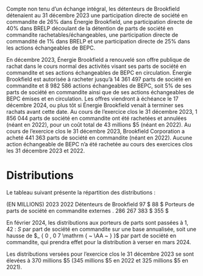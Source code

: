 Compte non tenu d’un échange intégral, les détenteurs de Brookfield détenaient au 31 décembre 2023 une participation directe de société en commandite de $26 \%$ dans Énergie Brookfield, une participation directe de $40 \%$ dans BRELP découlant de la détention de parts de société en commandite rachetables/échangeables, une participation directe de commandité de $1 \%$ dans BRELP et une participation directe de $25 \%$ dans les actions échangeables de BEPC.  

En décembre 2023, Énergie Brookfield a renouvelé son offre publique de rachat dans le cours normal des activités visant ses parts de société en commandite et ses actions échangeables de BEPC en circulation. Énergie Brookfield est autorisée à racheter jusqu’à 14 361 497 parts de société en commandite et 8 982 586 actions échangeables de BEPC, soit $5 \%$ de ses parts de société en commandite ainsi que de ses actions échangeables de BEPC émises et en circulation. Les offres viendront à échéance le 17 décembre 2024, ou plus tôt si Énergie Brookfield venait à terminer ses rachats avant cette date. Au cours de l’exercice clos le 31 décembre 2023, 1 856 044 parts de société en commandite ont été rachetées et annulées (néant en 2022), pour un coût total de 43 millions $\$ 5$ (néant en 2022). Au cours de l’exercice clos le 31 décembre 2023, Brookfield Corporation a acheté 441 363 parts de société en commandite (néant en 2022). Aucune action échangeable de BEPC n’a été rachetée au cours des exercices clos les 31 décembre 2023 et 2022.  

# Distributions  

Le tableau suivant présente la répartition des distributions :  

(EN MILLIONS) 2023 2022 Détenteurs de Brookfield 97 \$ 88 \$ Porteurs de parts de société en commandite externes . 286 267 383 \$ 355 \$  

En février 2024, les distributions aux porteurs de parts sont passées à ${ 1 , 4 2 \ : \ S }$ par part de société en commandite sur une base annualisée, soit une hausse de $_ { 0 , 0 7 \mathrm { ~ \AA ~ } }$ par part de société en commandite, qui prendra effet pour la distribution à verser en mars 2024.  

Les distributions versées pour l’exercice clos le 31 décembre 2023 se sont élevées à 370 millions $\$ 5$ (345 millions $\$ 5$ en 2022 et 325 millions $\$ 5$ en 2021).  